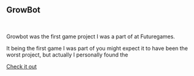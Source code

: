 ## GrowBot
<!-- ![Grow Bot Image](../Images/GrowBotArt.jpg) -->

<div class="project_picture" id="grow_bot_image"></div>
<br>  



Growbot was the first game project I was a part of at Futuregames.

It being the first game I was part of you might expect it to have been the worst project, but actually I personally found the 

[Check it out](https://futuregames.itch.io/growbot)
<!-- <a href="https://futuregames.itch.io/growbot">Check it out</a> -->